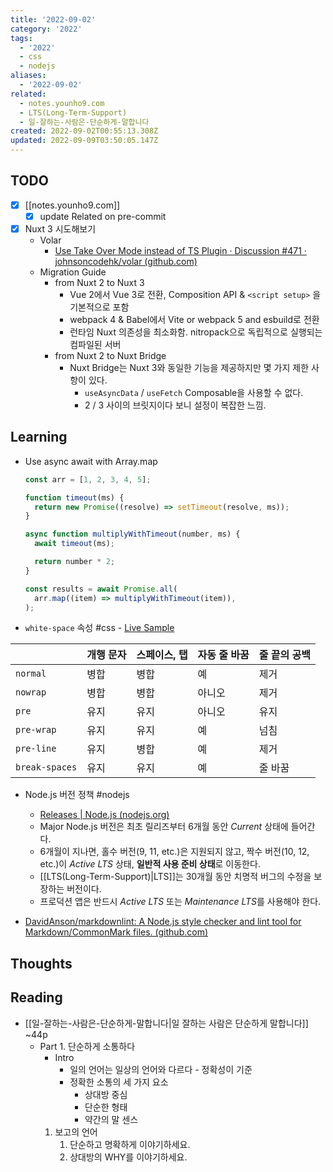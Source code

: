 ```yaml
---
title: '2022-09-02'
category: '2022'
tags:
  - '2022'
  - css
  - nodejs
aliases:
  - '2022-09-02'
related:
  - notes.younho9.com
  - LTS(Long-Term-Support)
  - 일-잘하는-사람은-단순하게-말합니다
created: 2022-09-02T00:55:13.308Z
updated: 2022-09-09T03:50:05.147Z
---
```


<Metadata />

## TODO

- [x] [[notes.younho9.com]]
  - [x] update Related on pre-commit
- [x] Nuxt 3 시도해보기
  - Volar
    - [Use Take Over Mode instead of TS Plugin · Discussion #471 · johnsoncodehk/volar (github.com)](https://github.com/johnsoncodehk/volar/discussions/471)
  - Migration Guide
    - from Nuxt 2 to Nuxt 3
      - Vue 2에서 Vue 3로 전환, Composition API & `<script setup>` 을 기본적으로 포함
      - webpack 4 & Babel에서 Vite or webpack 5 and esbuild로 전환
      - 런타임 Nuxt 의존성을 최소화함. nitropack으로 독립적으로 실행되는 컴파일된 서버
    - from Nuxt 2 to Nuxt Bridge
      - Nuxt Bridge는 Nuxt 3와 동일한 기능을 제공하지만 몇 가지 제한 사항이 있다.
        - `useAsyncData` / `useFetch` Composable을 사용할 수 없다.
        - 2 / 3 사이의 브릿지이다 보니 설정이 복잡한 느낌.

## Learning

- Use async await with Array.map

  ```js
  const arr = [1, 2, 3, 4, 5];

  function timeout(ms) {
  	return new Promise((resolve) => setTimeout(resolve, ms));
  }

  async function multiplyWithTimeout(number, ms) {
  	await timeout(ms);

  	return number * 2;
  }

  const results = await Promise.all(
  	arr.map((item) => multiplyWithTimeout(item)),
  );
  ```

- `white-space` 속성 #css - [Live Sample](https://yari-demos.prod.mdn.mozit.cloud/ko/docs/Web/CSS/white-space/_sample_.see_it_in_action_livesample.html)

|                | 개행 문자 | 스페이스, 탭 | 자동 줄 바꿈 | 줄 끝의 공백 |
| :------------- | :-------- | :----------- | :----------- | :----------- |
| `normal`       | 병합      | 병합         | 예           | 제거         |
| `nowrap`       | 병합      | 병합         | 아니오       | 제거         |
| `pre`          | 유지      | 유지         | 아니오       | 유지         |
| `pre-wrap`     | 유지      | 유지         | 예           | 넘침         |
| `pre-line`     | 유지      | 병합         | 예           | 제거         |
| `break-spaces` | 유지      | 유지         | 예           | 줄 바꿈      |

- Node.js 버전 정책 #nodejs

  - [Releases | Node.js (nodejs.org)](https://nodejs.org/en/about/releases/)
  - Major Node.js 버전은 최초 릴리즈부터 6개월 동안 _Current_ 상태에 들어간다.
  - 6개월이 지나면, 홀수 버전(9, 11, etc.)은 지원되지 않고, 짝수 버전(10, 12, etc.)이 _Active LTS_ 상태, **일반적 사용 준비 상태**로 이동한다.
  - [[LTS(Long-Term-Support)|LTS]]는 30개월 동안 치명적 버그의 수정을 보장하는 버전이다.
  - 프로덕션 앱은 반드시 _Active LTS_ 또는 *Maintenance LTS*를 사용해야 한다.

- [DavidAnson/markdownlint: A Node.js style checker and lint tool for Markdown/CommonMark files. (github.com)](https://github.com/DavidAnson/markdownlint/)

## Thoughts

## Reading

- [[일-잘하는-사람은-단순하게-말합니다|일 잘하는 사람은 단순하게 말합니다]] ~44p
  - Part 1. 단순하게 소통하다
    - Intro
      - 일의 언어는 일상의 언어와 다르다 - 정확성이 기준
      - 정확한 소통의 세 가지 요소
        - 상대방 중심
        - 단순한 형태
        - 약간의 말 센스
    1. 보고의 언어
       1. 단순하고 명확하게 이야기하세요.
       2. 상대방의 WHY를 이야기하세요.
